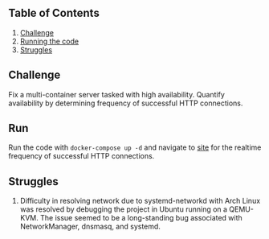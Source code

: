 ## Table of Contents
1. [Challenge](README.md#challenge)
2. [Running the code](README.md#Run)
3. [Struggles](README.md#struggles)

## Challenge
Fix a multi-container server tasked with high availability. Quantify availability by determining frequency of successful HTTP connections.
## Run
Run the code with `docker-compose up -d` and navigate to [site](http://localhost:8080) for the realtime frequency of successful HTTP connections.

## Struggles
1. Difficulty in resolving network due to systemd-networkd with Arch Linux was resolved by debugging the project in Ubuntu running on a QEMU-KVM. The issue seemed to be a long-standing bug associated with NetworkManager, dnsmasq, and systemd.

